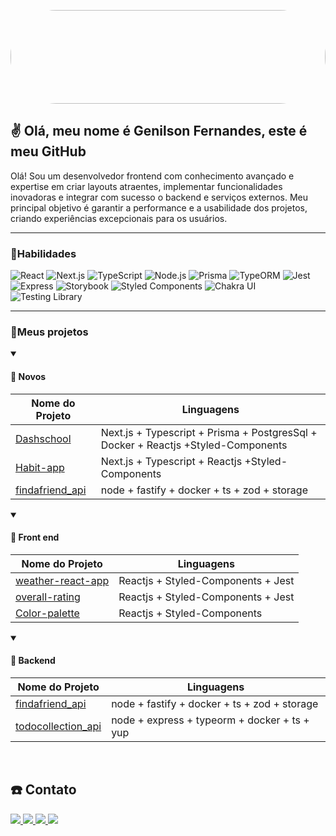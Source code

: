 
 <img
  style="width: 100%;height: 150px; display: inline-block;border-radius: 73px;"
  src="https://media.tenor.com/FDDaryOYNp0AAAAd/retro-city.gif" />
  

<h2>✌️ Olá, meu nome é Genilson Fernandes, este é meu GitHub</h2>


<p>
 Olá! Sou um desenvolvedor frontend com conhecimento avançado e expertise em criar layouts atraentes, implementar funcionalidades inovadoras e integrar com sucesso o backend e serviços externos. Meu principal objetivo é garantir a performance e a usabilidade dos projetos, criando experiências excepcionais para os usuários.
</p>
<hr />
<div>
 <h3>📌Habilidades </h3>
  <img src="https://img.shields.io/badge/React-20232A?style=for-the-badge&logo=react&logoColor=61DAFB" alt="React">
  <img src="https://img.shields.io/badge/Next.js-000000?style=for-the-badge&logo=next-dot-js&logoColor=white" alt="Next.js">
  <img src="https://img.shields.io/badge/TypeScript-007ACC?style=for-the-badge&logo=typescript&logoColor=white" alt="TypeScript">
  <img src="https://img.shields.io/badge/Node.js-43853D?style=for-the-badge&logo=node-dot-js&logoColor=white" alt="Node.js">
  <img src="https://img.shields.io/badge/Prisma-1B222D?style=for-the-badge&logo=prisma&logoColor=white" alt="Prisma">
  <img src="https://img.shields.io/badge/TypeORM-FE0902?style=for-the-badge&logo=typeorm&logoColor=white" alt="TypeORM">
  <img src="https://img.shields.io/badge/Jest-C21325?style=for-the-badge&logo=jest&logoColor=white" alt="Jest">
  <img src="https://img.shields.io/badge/Express-000000?style=for-the-badge&logo=express&logoColor=white" alt="Express">
  <img src="https://img.shields.io/badge/Storybook-FF4785?style=for-the-badge&logo=storybook&logoColor=white" alt="Storybook">
  <img src="https://img.shields.io/badge/Styled_Components-DB7093?style=for-the-badge&logo=styled-components&logoColor=white" alt="Styled Components">
  <img src="https://img.shields.io/badge/Chakra_UI-319795?style=for-the-badge&logo=chakra-ui&logoColor=white" alt="Chakra UI">
  <img src="https://img.shields.io/badge/Testing_Library-E33332?style=for-the-badge&logo=testing-library&logoColor=white" alt="Testing Library">
</div>
  
  <hr />
  <h3>📌Meus projetos </h3>
 
 <details open>
  <summary><h4>🚩 Novos </h4></summary>
  
  | Nome do Projeto | Linguagens |
  |------|-------|
  | [Dashschool](https://github.com/geniilsonfernandes/dashschool) | Next.js + Typescript + Prisma + PostgresSql + Docker + Reactjs +Styled-Components
  | [Habit-app](https://github.com/geniilsonfernandes/habbit-app) | Next.js + Typescript + Reactjs +Styled-Components
  | [findafriend_api](https://github.com/geniilsonfernandes/findafriend_api) | node + fastify + docker + ts + zod + storage
  
</details> 

<details open>
  <summary><h4>🚩 Front end</h4></summary>
  
  | Nome do Projeto | Linguagens |
  |------|-------|
  | [weather-react-app](https://github.com/geniilsonfernandes/weather-react-app) | Reactjs + Styled-Components + Jest
  | [overall-rating](https://github.com/geniilsonfernandes/overall-rating) | Reactjs + Styled-Components + Jest
  | [Color-palette](https://github.com/geniilsonfernandes/color-palette) | Reactjs + Styled-Components

  
</details> 


 <details open>
  <summary><h4>🚩 Backend </h4></summary>

   
  | Nome do Projeto | Linguagens |
  |------|-------|
  | [findafriend_api](https://github.com/geniilsonfernandes/findafriend_api) | node + fastify + docker + ts + zod + storage
  | [todocollection_api](https://github.com/geniilsonfernandes/todocollection_api) | node + express + typeorm + docker + ts + yup
  
</details> 
  
 <br />
 
  <h2>☎️ Contato </h2>
<div style="display: inline;">
  <a href="https://www.instagram.com/geecods/" target="_blank">
    <img
    src="https://img.shields.io/badge/-Instagram-%23E4405F?style=for-the-badge&logo=instagram&logoColor=white"
    target="_blank">
  </a>
  <a href="mailto:geniilsonfernandes@gmail.com">
    <img
    src="https://img.shields.io/badge/-Gmail-%23333?style=for-the-badge&logo=gmail&logoColor=white"
    target="_blank">
  </a>
  <a href="https://www.linkedin.com/in/genilson-fernandes/" target="_blank">
    <img
    src="https://img.shields.io/badge/-LinkedIn-%230077B5?style=for-the-badge&logo=linkedin&logoColor=white"
    target="_blank">
  </a>
  <a href="https://api.whatsapp.com/send?phone=5522996021627" target="_blank">
    <img
    src="https://img.shields.io/badge/-WhatsApp-%25D366?style=for-the-badge&logo=whatsapp&logoColor=white"
    target="_blank">
  </a>
</div>

  
  

